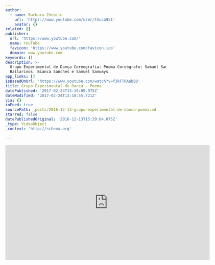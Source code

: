 ```yaml
---
author:
  - name: Barbara Chebile
    url: 'https://www.youtube.com/user/thuca951'
    avatar: {}
related: []
publisher:
  url: 'https://www.youtube.com/'
  name: YouTube
  favicon: 'https://www.youtube.com/favicon.ico'
  domain: www.youtube.com
keywords: []
description: >-
  Grupo Experimental de Dança Coreografia: Poema Coreógrafo: Samuel Sanways
  Bailarinos: Bianca Sanches e Samuel Sanways
app_links: []
isBasedOnUrl: 'https://www.youtube.com/watch?v=f3kFTRAabB0'
title: Grupo Experimental de Dança - Poema
datePublished: '2017-02-24T13:19:09.975Z'
dateModified: '2017-02-24T13:18:55.721Z'
via: {}
inFeed: true
sourcePath: _posts/2016-12-13-grupo-experimental-de-danca-poema.md
starred: false
datePublishedOriginal: '2016-12-13T15:29:04.075Z'
_type: VideoObject
_context: 'http://schema.org'

---
```

<iframe src="https://cdn.embedly.com/widgets/media.html?src=https%3A%2F%2Fwww.youtube.com%2Fembed%2Ff3kFTRAabB0%3Ffeature%3Doembed&amp;url=http%3A%2F%2Fwww.youtube.com%2Fwatch%3Fv%3Df3kFTRAabB0&amp;image=https%3A%2F%2Fi.ytimg.com%2Fvi%2Ff3kFTRAabB0%2Fhqdefault.jpg&amp;key=b7d04c9b404c499eba89ee7072e1c4f7&amp;type=text%2Fhtml&amp;schema=youtube" width="640" height="360" scrolling="no" frameborder="0" allowfullscreen="" style=""></iframe>